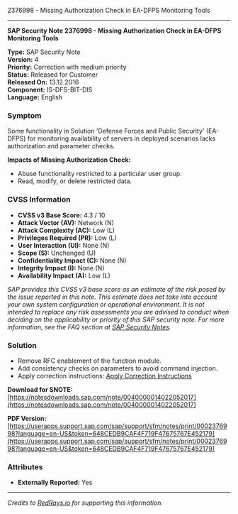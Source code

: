 2376998 - Missing Authorization Check in EA-DFPS Monitoring Tools

---

**SAP Security Note 2376998 - Missing Authorization Check in EA-DFPS Monitoring Tools**

**Type:** SAP Security Note  
**Version:** 4  
**Priority:** Correction with medium priority  
**Status:** Released for Customer  
**Released On:** 13.12.2016  
**Component:** IS-DFS-BIT-DIS  
**Language:** English

### Symptom
Some functionality in Solution 'Defense Forces and Public Security' (EA-DFPS) for monitoring availability of servers in deployed scenarios lacks authorization and parameter checks.

**Impacts of Missing Authorization Check:**
- Abuse functionality restricted to a particular user group.
- Read, modify, or delete restricted data.

### CVSS Information
- **CVSS v3 Base Score:** 4.3 / 10
- **Attack Vector (AV):** Network (N)
- **Attack Complexity (AC):** Low (L)
- **Privileges Required (PR):** Low (L)
- **User Interaction (UI):** None (N)
- **Scope (S):** Unchanged (U)
- **Confidentiality Impact (C):** None (N)
- **Integrity Impact (I):** None (N)
- **Availability Impact (A):** Low (L)

*SAP provides this CVSS v3 base score as an estimate of the risk posed by the issue reported in this note. This estimate does not take into account your own system configuration or operational environment. It is not intended to replace any risk assessments you are advised to conduct when deciding on the applicability or priority of this SAP security note. For more information, see the FAQ section at [SAP Security Notes](https://support.sap.com/securitynotes).*

### Solution
- Remove RFC enablement of the function module.
- Add consistency checks on parameters to avoid command injection.
- Apply correction instructions: [Apply Correction Instructions](https://me.sap.com/corrins/0002376998/485)

**Download for SNOTE:** [https://notesdownloads.sap.com/note/0040000014022052017](https://notesdownloads.sap.com/note/0040000014022052017)

**PDF Version:** [https://userapps.support.sap.com/sap/support/sfm/notes/print/0002376998?language=en-US&token=648CEDB9CAF4F719F47675767E452179](https://userapps.support.sap.com/sap/support/sfm/notes/print/0002376998?language=en-US&token=648CEDB9CAF4F719F47675767E452179)

### Attributes
- **Externally Reported:** Yes

---

*Credits to [RedRays.io](https://redrays.io) for supporting this information.*